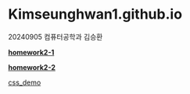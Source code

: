 # Kimseunghwan1.github.io
20240905 컴퓨터공학과 김승환

[**homework2-1**](http://Kimseunghwan1.github.io/homework2-1.html)

[**homework2-2**](http://Kimseunghwan1.github.io/homework2-2.html)

[css_demo](http://Kimseunghwan1.github.io/css_demo.htm)
